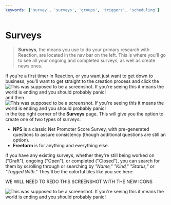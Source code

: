 ```yaml
---
keywords: ['survey', 'surveys', 'groups', 'triggers', 'scheduling']
---
```


# Surveys

> **Surveys**, the means you use to do your primary research with Reaction, are located in the nav bar on the left. This is where you'll go to see all your ongoing and completed surveys, as well as create news ones. 

If you're a first timer in Reaction, or you want just want to get down to business, you'll want to get straight to the creation process and click the ![This was supposed to be a screenshot. If you're seeing this it means the world is ending and you should probably panic!](https://s3.amazonaws.com/peer60_organizations/documentation+tbd/Icons/Hamburger+Nest+Icon.png "hamburger") and then ![This was supposed to be a screenshot. If you're seeing this it means the world is ending and you should probably panic!](https://s3.amazonaws.com/peer60_organizations/documentation+tbd/Icons/Create+Icon.png "create new") in the top right corner of the **Surveys** page. This will give you the option to create one of two types of surveys:

  * **NPS** is a classic Net Promoter Score Survey, with pre-generated questions to assure consistency (though additional questions are still an option).
  * **Freeform** is for anything and everything else. 
 
If you have any existing surveys, whether they're still being worked on ("Draft"), ongoing ("Open"), or completed ("Closed"), you can search for them by scrolling through or searching by *"Name," "Kind," "Status,"* or *"Tagged With."* They'll be the colorful tiles like you see here: 

WE WILL NEED TO REDO THIS SCREENSHOT WITH THE NEW ICONS

![This was supposed to be a screenshot. If you're seeing this it means the world is ending and you should probably panic!](https://s3.amazonaws.com/peer60_organizations/documentation+tbd/survey_overview/survey+tile.png "This will be a screenshot of a Survey tile with annotations describing each aspect of it")




